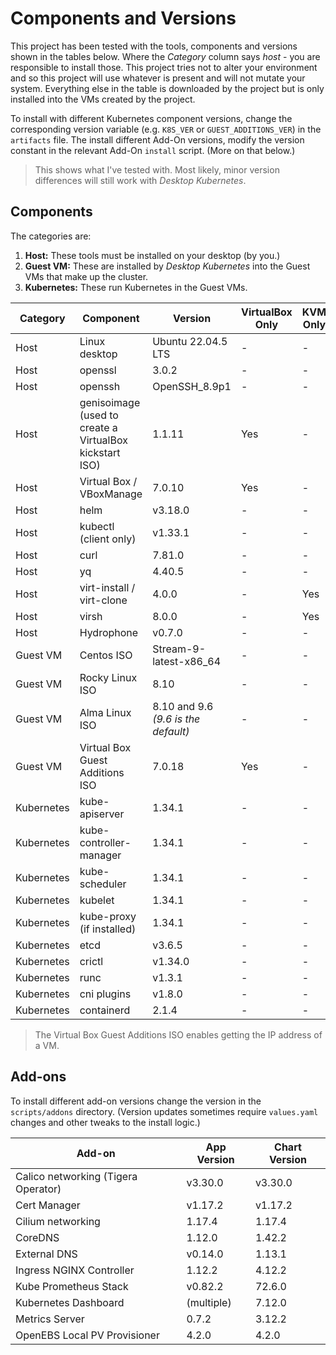 # Components and Versions

This project has been tested with the tools, components and versions shown in the tables below. Where the _Category_ column says _host_ - you are responsible to install those. This project tries not to alter your environment and so this project will use whatever is present and will not mutate your system. Everything else in the table is downloaded by the project but is only installed into the VMs created by the project.

To install with different Kubernetes component versions, change the corresponding version variable (e.g. `K8S_VER` or `GUEST_ADDITIONS_VER`) in the `artifacts` file. The install different Add-On versions, modify the version constant in the relevant Add-On `install` script. (More on that below.)

> This shows what I've tested with. Most likely, minor version differences will still work with _Desktop Kubernetes_.

## Components

The categories are:

1. **Host:** These tools must be installed on your desktop (by you.)
2. **Guest VM:**  These are installed by _Desktop Kubernetes_ into the Guest VMs that make up the cluster.
3. **Kubernetes:** These run Kubernetes in the Guest VMs.

| Category | Component | Version | VirtualBox Only | KVM Only |
|-|-|-|-|-|
| Host | Linux desktop | Ubuntu 22.04.5 LTS | - | - |
| Host | openssl | 3.0.2 | - | - |
| Host | openssh | OpenSSH_8.9p1 | - | - |
| Host | genisoimage (used to create a VirtualBox kickstart ISO) | 1.1.11 | Yes | - |
| Host | Virtual Box / VBoxManage | 7.0.10 | Yes | - |
| Host | helm | v3.18.0 | - | - |
| Host | kubectl (client only) | v1.33.1 | - | - |
| Host | curl | 7.81.0 | - | - |
| Host | yq | 4.40.5 | - | - |
| Host | virt-install / virt-clone | 4.0.0 | - | Yes |
| Host | virsh | 8.0.0 | - | Yes |
| Host | Hydrophone | v0.7.0 | - | - |
| Guest VM | Centos ISO | Stream-9-latest-x86_64 | - | - |
| Guest VM | Rocky Linux ISO | 8.10 | - | - |
| Guest VM | Alma Linux ISO | 8.10 and 9.6 _(9.6 is the default)_ | - | - |
| Guest VM | Virtual Box Guest Additions ISO | 7.0.18 | Yes | - |
| Kubernetes | kube-apiserver | 1.34.1 | - | - |
| Kubernetes | kube-controller-manager | 1.34.1 | - | - |
| Kubernetes | kube-scheduler | 1.34.1 | - | - |
| Kubernetes | kubelet | 1.34.1 | - | - |
| Kubernetes | kube-proxy (if installed) | 1.34.1 | - | - |
| Kubernetes | etcd | v3.6.5 | - | - |
| Kubernetes | crictl | v1.34.0 | - | - |
| Kubernetes | runc | v1.3.1 | - | - |
| Kubernetes | cni plugins | v1.8.0 | - | - |
| Kubernetes | containerd | 2.1.4 | - | - |

> The Virtual Box Guest Additions ISO enables getting the IP address of a VM.

## Add-ons

To install different add-on versions change the version in the `scripts/addons` directory. (Version updates sometimes require `values.yaml` changes and other tweaks to the install logic.)

| Add-on                              | App Version  | Chart Version |
|-|-|-|
| Calico networking (Tigera Operator) | v3.30.0      | v3.30.0 |
| Cert Manager                        | v1.17.2      | v1.17.2 |
| Cilium networking                   | 1.17.4       | 1.17.4  |
| CoreDNS                             | 1.12.0       | 1.42.2  |
| External DNS                        | v0.14.0      | 1.13.1  |
| Ingress NGINX Controller            | 1.12.2       | 4.12.2  |
| Kube Prometheus Stack               | v0.82.2      | 72.6.0  |
| Kubernetes Dashboard                | (multiple)   | 7.12.0  |
| Metrics Server                      | 0.7.2        | 3.12.2  |
| OpenEBS Local PV Provisioner        | 4.2.0        | 4.2.0   |

